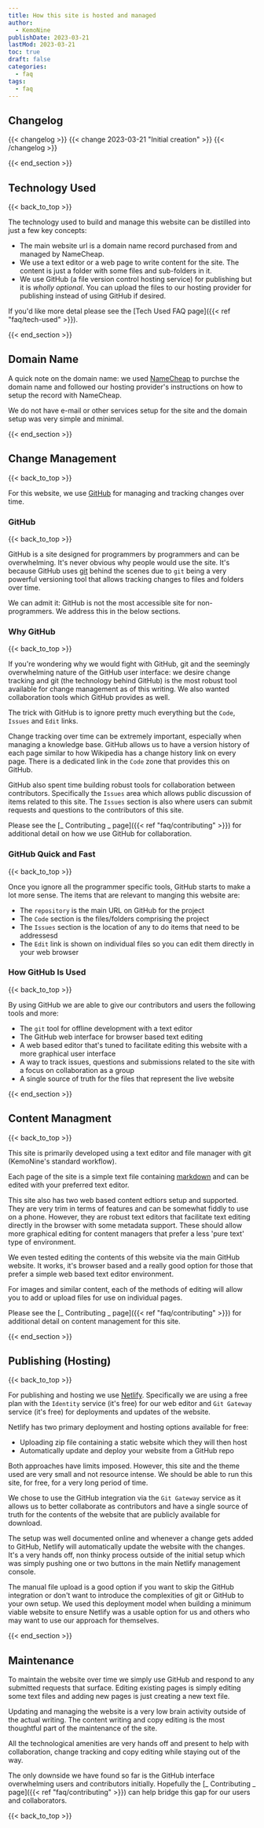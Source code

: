 ```yaml
---
title: How this site is hosted and managed
author: 
  - KemoNine
publishDate: 2023-03-21
lastMod: 2023-03-21
toc: true
draft: false
categories:
  - faq
tags:
  - faq
---
```


## Changelog
{{< changelog >}}
{{< change 2023-03-21 "Initial creation" >}}
{{< /changelog >}}

{{< end_section >}}

## Technology Used
{{< back_to_top >}}

The technology used to build and manage this website can be distilled into just a few key concepts:

- The main website url is a domain name record purchased from and managed by NameCheap.
- We use a text editor or a web page to write content for the site. The content is just a folder with some files and sub-folders in it.
- We use GitHub (a file version control hosting service) for publishing but it is *wholly optional*. You can upload the files to our hosting provider for publishing instead of using GitHub if desired.

If you'd like more detal please see the [Tech Used FAQ page]({{< ref "faq/tech-used" >}}).

{{< end_section >}}

## Domain Name

A quick note on the domain name: we used [NameCheap](https://namecheap.com) to purchse the domain name and followed our hosting provider's instructions on how to setup the record with NameCheap.

We do not have e-mail or other services setup for the site and the domain setup was very simple and minimal.

{{< end_section >}}

## Change Management
{{< back_to_top >}}

For this website, we use [GitHub](https://github.com) for managing and tracking changes over time.

### GitHub
{{< back_to_top >}}

GitHub is a site designed for programmers by programmers and can be overwhelming. It's never obvious why people would use the site. It's because GitHub uses [git](https://git-scm.com/) behind the scenes due to `git` being a very powerful versioning tool that allows tracking changes to files and folders over time.

We can admit it: GitHub is not the most accessible site for non-programmers. We address this in the below sections.

### Why GitHub
{{< back_to_top >}}

If you're wondering why we would fight with GitHub, git and the seemingly overwhelming nature of the GitHub user interface: we desire change tracking and git (the technology behind GitHub) is the most robust tool available for change management as of this writing. We also wanted collaboration tools which GitHub provides as well.

The trick with GitHub is to ignore pretty much everything but the `Code`, `Issues` and `Edit` links.

Change tracking over time can be extremely important, especially when managing a knowledge base. GitHub allows us to have a version history of each page similar to how Wikipedia has a change history link on every page. There is a dedicated link in the `Code` zone that provides this on GitHub.

GitHub also spent time building robust tools for collaboration between contributors. Specifically the `Issues` area which allows public discussion of items related to this site. The `Issues` section is also where users can submit requests and questions to the contributors of this site.

Please see the [_ Contributing _ page]({{< ref "faq/contributing" >}}) for additional detail on how we use GitHub for collaboration.

### GitHub Quick and Fast
{{< back_to_top >}}

Once you ignore all the programmer specific tools, GitHub starts to make a lot more sense. The items that are relevant to manging this website are:

- The `repository` is the main URL on GitHub for the project
- The `Code` section is the files/folders comprising the project
- The `Issues` section is the location of any to do items that need to be addressesd
- The `Edit` link is shown on individual files so you can edit them directly in your web browser

### How GitHub Is Used
{{< back_to_top >}}

By using GitHub we are able to give our contributors and users the following tools and more:

- The `git` tool for offline development with a text editor
- The GitHub web interface for browser based text editing
- A web based editor that's tuned to facilitate editing this website with a more graphical user interface
- A way to track issues, questions and submissions related to the site with a focus on collaboration as a group
- A single source of truth for the files that represent the live website

{{< end_section >}}

## Content Managment
{{< back_to_top >}}

This site is primarily developed using a text editor and file manager with git (KemoNine's standard workflow).

Each page of the site is a simple text file containing [markdown](https://en.wikipedia.org/wiki/Markdown) and can be edited with your preferred text editor.

This site also has two web based content edtiors setup and supported. They are very trim in terms of features and can be somewhat fiddly to use on a phone. However, they are robust text editors that facilitate text editing directly in the browser with some metadata support. These should allow more graphical editing for content managers that prefer a less 'pure text' type of environment.

We even tested editing the contents of this website via the main GitHub website. It works, it's browser based and a really good option for those that prefer a simple web based text editor environment.

For images and similar content, each of the methods of editing will allow you to add or upload files for use on individual pages.

Please see the [_ Contributing _ page]({{< ref "faq/contributing" >}}) for additional detail on content management for this site.

{{< end_section >}}

## Publishing (Hosting)
{{< back_to_top >}}

For publishing and hosting we use [Netlify](https://netlify.com). Specifically we are using a free plan with the `Identity` service (it's free) for our web editor and `Git Gateway` service (it's free) for deployments and updates of the website.

Netlify has two primary deployment and hosting options available for free:

- Uploading zip file containing a static website which they will then host
- Automatically update and deploy your website from a GitHub repo

Both approaches have limits imposed. However, this site and the theme used are very small and not resource intense. We should be able to run this site, for free, for a very long period of time.

We chose to use the GitHub integration via the `Git Gateway` service as it allows us to better collaborate as contributors and have a single source of truth for the contents of the website that are publicly available for download.

The setup was well documented online and whenever a change gets added to GitHub, Netlify will automatically update the website with the changes. It's a very hands off, non thinky process outside of the initial setup which was simply pushing one or two buttons in the main Netlify management console.

The manual file upload is a good option if you want to skip the GitHub integration or don't want to introduce the complexities of git or GitHub to your own setup. We used this deployment model when building a minimum viable website to ensure Netlify was a usable option for us and others who may want to use our approach for themselves.

{{< end_section >}}

## Maintenance

To maintain the website over time we simply use GitHub and respond to any submitted requests that surface. Editing existing pages is simply editing some text files and adding new pages is just creating a new text file.

Updating and managing the website is a very low brain activity outside of the actual writing. The content writing and copy editing is the most thoughtful part of the maintenance of the site.

All the technological amenities are very hands off and present to help with collaboration, change tracking and copy editing while staying out of the way.

The only downside we have found so far is the GitHub interface overwhelming users and contributors initially. Hopefully the [_ Contributing _ page]({{< ref "faq/contributing" >}}) can help bridge this gap for our users and collaborators.

{{< back_to_top >}}